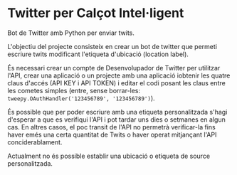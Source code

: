 # Twitter per Calçot Intel·ligent
Bot de Twitter amb Python per enviar twits.

L'objectiu del projecte consisteix en crear un bot de twitter que permeti escriure twits modificant l'etiqueta d'ubicació (location label).

És necessari crear un compte de Desenvolupador de Twitter per utilitzar l'API, crear una aplicació o un projecte amb una aplicació iobtenir les quatre claus d'accés (API KEY i API TOKEN) i editar el codi posant les claus entre les cometes simples (entre, sense borrar-les: `tweepy.OAuthHandler('123456789', '123456789')`).

És possible que per poder escriure amb una etiqueta personalitzada s'hagi d'esperar a que es verifiqui l'API i pot tardar uns dies o setmanes en algun cas. En altres casos, el poc transit de l'API no permetrà verificar-la fins haver emés una certa quantitat de Twits o haver operat mitjançant l'API conciderablament.

Actualment no és possible establir una ubicació o etiqueta de source personalitzada.
